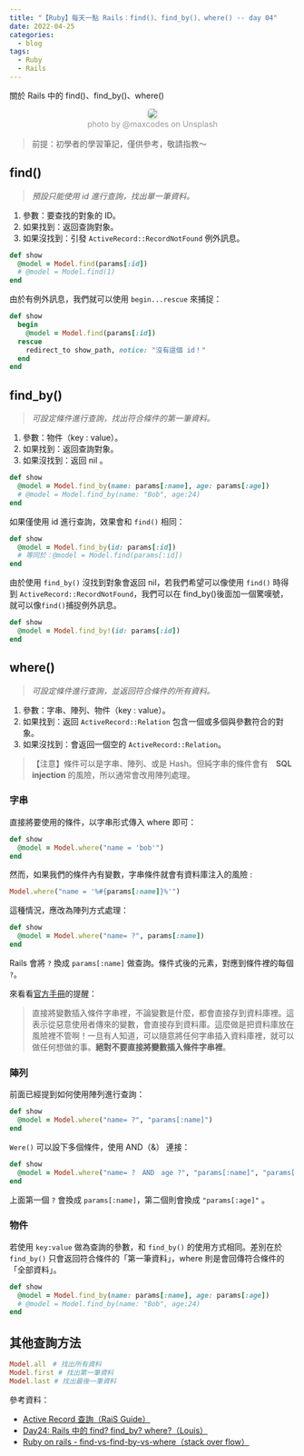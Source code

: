 ```yaml
---
title: "【Ruby】每天一點 Rails：find()、find_by()、where() -- day 04"
date: 2022-04-25
categories:
  - blog
tags:
  - Ruby
  - Rails
---
```


關於 Rails 中的 find()、find_by()、where()

<center>
    <img style="border-radius: 0.3125em;
    box-shadow: 0 2px 4px 0 rgba(34,36,38,.12),0 2px 10px 0 rgba(34,36,38,.08);" 
    src="https://miro.medium.com/max/875/1*pv_Izc6m-aHltyZgLQqptQ.jpeg">
    <br>
    <div style="color:orange;
    display: inline-block;
    color: #999;
    padding: 2px; font-size:14px">photo by @maxcodes on Unsplash</div>
</center>

> 前提：初學者的學習筆記，僅供參考，敬請指教～

## find()

> _預設只能使用 id 進行查詢，找出單一筆資料。_

1. 參數：要查找的對象的 ID。
2. 如果找到：返回查詢對象。
3. 如果沒找到：引發 `ActiveRecord::RecordNotFound` 例外訊息。

```ruby
def show
  @model = Model.find(params[:id])
  # @model = Model.find(1)
end
```

由於有例外訊息，我們就可以使用 `begin...rescue` 來捕捉：

```ruby
def show
  begin
    @model = Model.find(params[:id])
  rescue
    redirect_to show_path, notice: "沒有這個 id！"
  end
end
```

## find_by()

> _可設定條件進行查詢，找出符合條件的第一筆資料。_

1. 參數：物件（key : value）。
2. 如果找到：返回查詢對象。
3. 如果沒找到：返回 nil 。

```ruby
def show
  @model = Model.find_by(name: params[:name], age: params[:age])
  # @model = Model.find_by(name: "Bob", age:24)
end
```

如果僅使用 id 進行查詢，效果會和 `find()` 相同：

```ruby
def show
  @model = Model.find_by(id: params[:id])
  # 等同於：@model = Model.find(params[:id])
end
```

由於使用 `find_by()` 沒找到對象會返回 nil，若我們希望可以像使用 `find()` 時得到 `ActiveRecord::RecordNotFound`，我們可以在 find_by()後面加一個驚嘆號，就可以像`find()`捕捉例外訊息。

```ruby
def show
  @model = Model.find_by!(id: params[:id])
end
```

## where()

> _可設定條件進行查詢，並返回符合條件的所有資料。_

1. 參數：字串、陣列、物件（key : value）。
2. 如果找到：返回 `ActiveRecord::Relation` 包含一個或多個與參數符合的對象。
3. 如果沒找到：會返回一個空的 `ActiveRecord::Relation`。

> 【注意】條件可以是字串、陣列、或是 Hash。但純字串的條件會有　**SQL injection** 的風險，所以通常會改用陣列處理。

### 字串

直接將要使用的條件，以字串形式傳入 where 即可：

```ruby
def show
  @model = Model.where("name = 'bob'")
end
```

然而，如果我們的條件內有變數，字串條件就會有資料庫注入的風險 :

```ruby
Model.where("name = '%#{params[:name]}%'")
```

這種情況，應改為陣列方式處理：

```ruby
def show
  @model = Model.where("name= ?", params[:name])
end
```

Rails 會將 `?` 換成 `params[:name]` 做查詢。條件式後的元素，對應到條件裡的每個 `?`。

來看看[官方手冊](https://rails.ruby.tw/active_record_querying.html)的提醒：

> 直接將變數插入條件字串裡，不論變數是什麼，都會直接存到資料庫裡。這表示從惡意使用者傳來的變數，會直接存到資料庫。這麼做是把資料庫放在風險裡不管啊！一旦有人知道，可以隨意將任何字串插入資料庫裡，就可以做任何想做的事。**絕對不要直接將變數插入條件字串裡**。

### 陣列

前面已經提到如何使用陣列進行查詢：

```ruby
def show
  @model = Model.where("name= ?", "params[:name]")
end
```

`Were()` 可以設下多個條件，使用 AND（&） 連接：

```ruby
def show
  @model = Model.where("name= ?　AND　age ?", "params[:name]", "params[:age]")
end
```

上面第一個 `?` 會換成 `params[:name]`，第二個則會換成 `"params[:age]"` 。

### 物件

若使用 `key:value` 做為查詢的參數，和 `find_by()` 的使用方式相同。差別在於 `find_by()` 只會返回符合條件的「第一筆資料」，where 則是會回傳符合條件的「全部資料」。

```ruby
def show
  @model = Model.find_by(name: params[:name], age: params[:age])
  # @model = Model.find_by(name: "Bob", age:24)
end
```

## 其他查詢方法

```ruby
Model.all　# 找出所有資料
Model.first # 找出第一筆資料
Model.last # 找出最後一筆資料
```

參考資料：

- [Active Record 查詢（RaiS Guide）](https://rails.ruby.tw/active_record_querying.html)
- [Day24: Rails 中的 find? find_by? where?（Louis）](https://ithelp.ithome.com.tw/articles/10225325)
- [Ruby on rails - find-vs-find-by-vs-where（stack over flow）](https://stackoverflow.com/questions/11161663/find-vs-find-by-vs-where)
